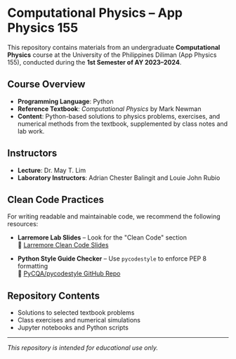 # Computational Physics – App Physics 155

This repository contains materials from an undergraduate **Computational Physics** course at the University of the Philippines Diliman (App Physics 155), conducted during the **1st Semester of AY 2023–2024**.

## Course Overview

- **Programming Language**: Python  
- **Reference Textbook**: *Computational Physics* by Mark Newman  
- **Content**: Python-based solutions to physics problems, exercises, and numerical methods from the textbook, supplemented by class notes and lab work.

## Instructors

- **Lecture**: Dr. May T. Lim  
- **Laboratory Instructors**: Adrian Chester Balingit and Louie John Rubio  

## Clean Code Practices

For writing readable and maintainable code, we recommend the following resources:

- **Larremore Lab Slides** – Look for the "Clean Code" section  
  🔗 [Larremore Clean Code Slides](https://larremorelab.github.io/slides/)

- **Python Style Guide Checker** – Use `pycodestyle` to enforce PEP 8 formatting  
  🔗 [PyCQA/pycodestyle GitHub Repo](https://github.com/PyCQA/pycodestyle)

## Repository Contents

- Solutions to selected textbook problems
- Class exercises and numerical simulations
- Jupyter notebooks and Python scripts

---

*This repository is intended for educational use only.*
